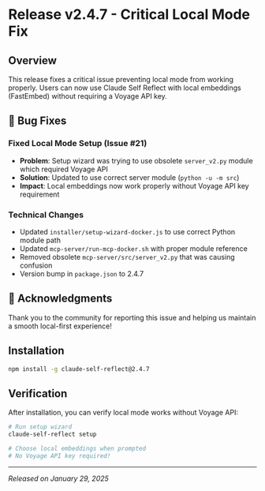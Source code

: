 # Release v2.4.7 - Critical Local Mode Fix

## Overview
This release fixes a critical issue preventing local mode from working properly. Users can now use Claude Self Reflect with local embeddings (FastEmbed) without requiring a Voyage API key.

## 🐛 Bug Fixes

### Fixed Local Mode Setup (Issue #21)
- **Problem**: Setup wizard was trying to use obsolete `server_v2.py` module which required Voyage API
- **Solution**: Updated to use correct server module (`python -u -m src`)
- **Impact**: Local embeddings now work properly without Voyage API key requirement

### Technical Changes
- Updated `installer/setup-wizard-docker.js` to use correct Python module path
- Updated `mcp-server/run-mcp-docker.sh` with proper module reference
- Removed obsolete `mcp-server/src/server_v2.py` that was causing confusion
- Version bump in `package.json` to 2.4.7

## 🙏 Acknowledgments
Thank you to the community for reporting this issue and helping us maintain a smooth local-first experience!

## Installation
```bash
npm install -g claude-self-reflect@2.4.7
```

## Verification
After installation, you can verify local mode works without Voyage API:
```bash
# Run setup wizard
claude-self-reflect setup

# Choose local embeddings when prompted
# No Voyage API key required!
```

---
*Released on January 29, 2025*